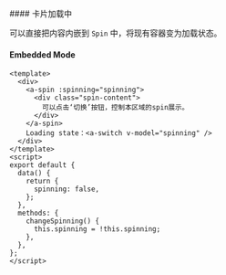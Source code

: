<cn>
#### 卡片加载中 

可以直接把内容内嵌到 `Spin` 中，将现有容器变为加载状态。
</cn>
<us>
#### Embedded Mode
</us>
<style scoped>
.spin-content {
  border: 1px solid #91d5ff;
  background-color: #e6f7ff;
  padding: 30px;
}
</style>

```tpl
<template>
  <div>
    <a-spin :spinning="spinning">
      <div class="spin-content">
        可以点击‘切换’按钮，控制本区域的spin展示。
      </div>
    </a-spin>
    Loading state：<a-switch v-model="spinning" />
  </div>
</template>
<script>
export default {
  data() {
    return {
      spinning: false,
    };
  },
  methods: {
    changeSpinning() {
      this.spinning = !this.spinning;
    },
  },
};
</script>
```